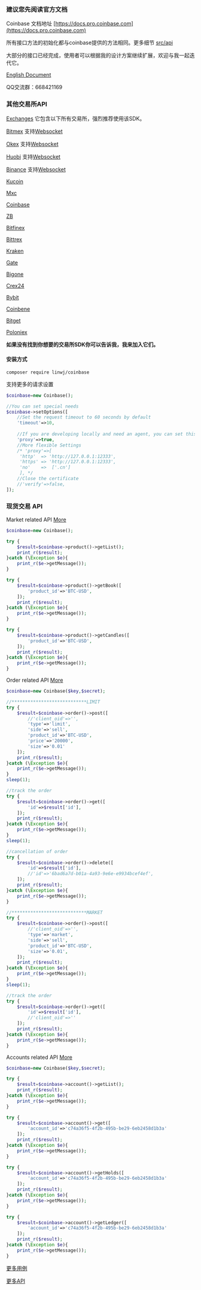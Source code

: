### 建议您先阅读官方文档

Coinbase 文档地址 [https://docs.pro.coinbase.com](https://docs.pro.coinbase.com)

所有接口方法的初始化都与coinbase提供的方法相同。更多细节 [src/api](https://github.com/zhouaini528/coinbase-php/tree/master/src/Api)

大部分的接口已经完成，使用者可以根据我的设计方案继续扩展，欢迎与我一起迭代它。

[English Document](https://github.com/zhouaini528/coinbase-php/blob/master/README.md)

QQ交流群：668421169

### 其他交易所API

[Exchanges](https://github.com/zhouaini528/exchanges-php) 它包含以下所有交易所，强烈推荐使用该SDK。

[Bitmex](https://github.com/zhouaini528/bitmex-php) 支持[Websocket](https://github.com/zhouaini528/bitmex-php/blob/master/README_CN.md#Websocket)

[Okex](https://github.com/zhouaini528/okex-php) 支持[Websocket](https://github.com/zhouaini528/okex-php/blob/master/README_CN.md#Websocket)

[Huobi](https://github.com/zhouaini528/huobi-php) 支持[Websocket](https://github.com/zhouaini528/huobi-php/blob/master/README_CN.md#Websocket)

[Binance](https://github.com/zhouaini528/binance-php) 支持[Websocket](https://github.com/zhouaini528/binance-php/blob/master/README_CN.md#Websocket)

[Kucoin](https://github.com/zhouaini528/kucoin-php)

[Mxc](https://github.com/zhouaini528/mxc-php)

[Coinbase](https://github.com/zhouaini528/coinbase-php)

[ZB](https://github.com/zhouaini528/zb-php)

[Bitfinex](https://github.com/zhouaini528/zb-php)

[Bittrex](https://github.com/zhouaini528/bittrex-php)

[Kraken](https://github.com/zhouaini528/kraken-php)

[Gate](https://github.com/zhouaini528/gate-php)   

[Bigone](https://github.com/zhouaini528/bigone-php)   

[Crex24](https://github.com/zhouaini528/crex24-php)   

[Bybit](https://github.com/zhouaini528/bybit-php)  

[Coinbene](https://github.com/zhouaini528/coinbene-php)   

[Bitget](https://github.com/zhouaini528/bitget-php)   

[Poloniex](https://github.com/zhouaini528/poloniex-php)

**如果没有找到你想要的交易所SDK你可以告诉我，我来加入它们。** 

#### 安装方式
```
composer require linwj/coinbase
```

支持更多的请求设置
```php
$coinbase=new Coinbase();

//You can set special needs
$coinbase->setOptions([
    //Set the request timeout to 60 seconds by default
    'timeout'=>10,
    
    //If you are developing locally and need an agent, you can set this
    'proxy'=>true,
    //More flexible Settings
    /* 'proxy'=>[
     'http'  => 'http://127.0.0.1:12333',
     'https' => 'http://127.0.0.1:12333',
     'no'    =>  ['.cn']
     ], */
    //Close the certificate
    //'verify'=>false,
]);
```

### 现货交易 API

Market related API [More](https://github.com/zhouaini528/coinbase-php/blob/master/tests/product.php)
```php
$coinbase=new Coinbase();

try {
    $result=$coinbase->product()->getList();
    print_r($result);
}catch (\Exception $e){
    print_r($e->getMessage());
}

try {
    $result=$coinbase->product()->getBook([
        'product_id'=>'BTC-USD',
    ]);
    print_r($result);
}catch (\Exception $e){
    print_r($e->getMessage());
}

try {
    $result=$coinbase->product()->getCandles([
        'product_id'=>'BTC-USD',
    ]);
    print_r($result);
}catch (\Exception $e){
    print_r($e->getMessage());
}

```

Order related API [More](https://github.com/zhouaini528/coinbase-php/blob/master/tests/order.php)
```php
$coinbase=new Coinbase($key,$secret);

//****************************LIMIT
try {
    $result=$coinbase->order()->post([
        //'client_oid'=>'',
        'type'=>'limit',
        'side'=>'sell',
        'product_id'=>'BTC-USD',
        'price'=>'20000',
        'size'=>'0.01'
    ]);
    print_r($result);
}catch (\Exception $e){
    print_r($e->getMessage());
}
sleep(1);

//track the order
try {
    $result=$coinbase->order()->get([
        'id'=>$result['id'],
    ]);
    print_r($result);
}catch (\Exception $e){
    print_r($e->getMessage());
}
sleep(1);

//cancellation of order
try {
    $result=$coinbase->order()->delete([
        'id'=>$result['id'],
        //'id'=>'6bad6a7d-b01a-4a93-9e6e-e9934bcef4ef',
    ]);
    print_r($result);
}catch (\Exception $e){
    print_r($e->getMessage());
}

//****************************MARKET
try {
    $result=$coinbase->order()->post([
        //'client_oid'=>'',
        'type'=>'market',
        'side'=>'sell',
        'product_id'=>'BTC-USD',
        'size'=>'0.01',
    ]);
    print_r($result);
}catch (\Exception $e){
    print_r($e->getMessage());
}
sleep(1);

//track the order
try {
    $result=$coinbase->order()->get([
        'id'=>$result['id'],
        //'client_oid'=>''
    ]);
    print_r($result);
}catch (\Exception $e){
    print_r($e->getMessage());
}
```

Accounts related API [More]()
```php
$coinbase=new Coinbase($key,$secret);

try {
    $result=$coinbase->account()->getList();
    print_r($result);
}catch (\Exception $e){
    print_r($e->getMessage());
}

try {
    $result=$coinbase->account()->get([
        'account_id'=>'c74a36f5-4f2b-495b-be29-6eb2458d1b3a'
    ]);
    print_r($result);
}catch (\Exception $e){
    print_r($e->getMessage());
}

try {
    $result=$coinbase->account()->getHolds([
        'account_id'=>'c74a36f5-4f2b-495b-be29-6eb2458d1b3a'
    ]);
    print_r($result);
}catch (\Exception $e){
    print_r($e->getMessage());
}

try {
    $result=$coinbase->account()->getLedger([
        'account_id'=>'c74a36f5-4f2b-495b-be29-6eb2458d1b3a'
    ]);
    print_r($result);
}catch (\Exception $e){
    print_r($e->getMessage());
}

```

[更多用例](https://github.com/zhouaini528/coinbase-php/tree/master/tests)

[更多API](https://github.com/zhouaini528/coinbase-php/tree/master/src/Api)
